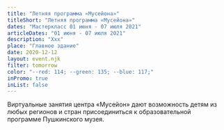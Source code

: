 ```yaml
---
title: "Летняя программа «Мусейона»"
titleShort: "Летняя программа «Мусейона»"
dates: "Мастеркласс 01 июня - 07 июля 2021"
articleDates: "01 июня - 07 июля 2021"
description: "Xxx"
place: "Главное здание"
date: 2020-12-12
layout: event.njk
filter: tomorrow
color: "--red: 114; --green: 135; --blue: 117;"
inPromo: true
inList: false
---
```


Виртуальные занятия центра «Мусейон» дают возможность детям из любых регионов и стран присоединиться к образовательной программе Пушкинского музея.

